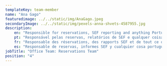 ```yaml
---
templateKey: team-member
name: "Ana Gago"
featuredimage: ../../static/img/AnaGago.jpeg
secondaryImage: ../../static/img/pexels-anna-shvets-4587955.jpg
description: 
    en: "Responsible for reservations, SEF reporting and anything Portuguese. A valued member of our team, Ana has considerable experience with the local rental management market and lives for tourism!"
    pt: "Responsável pelas reservas, relatórios de SEF e qualquer coisa em Português. Um membro valioso da nossa equipa, a Ana tem uma experiência considerável no mercado local de gestão de arrendamento e vive para o turismo"
    fr: "Responsable des réservations, des rapports SEF et de tout ce qui est portugais. Membre appréciée de notre équipe, Ana a une expérience considérable du marché local de la gestion locative et vit pour le tourisme !"
    es: "Responsable de reservas, informes SEF y cualquier cosa portuguesa. Una miembra valiosa de nuestro equipo, Ana tiene una experiencia considerable en el mercado local de administración de alquileres y vive para el turismo."
jobTitle: "Office Team: Reservations Team"
position: "4"
---
```


